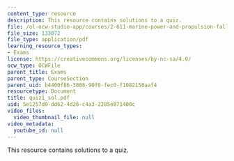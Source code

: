 ```yaml
---
content_type: resource
description: This resource contains solutions to a quiz.
file: /ol-ocw-studio-app/courses/2-611-marine-power-and-propulsion-fall-2006/5e1257d9dd624d26c4a32285e871400c_quiz1_sol.pdf
file_size: 133072
file_type: application/pdf
learning_resource_types:
- Exams
license: https://creativecommons.org/licenses/by-nc-sa/4.0/
ocw_type: OCWFile
parent_title: Exams
parent_type: CourseSection
parent_uid: b4400f86-3886-90f0-fec0-f1082158aaf4
resourcetype: Document
title: quiz1_sol.pdf
uid: 5e1257d9-dd62-4d26-c4a3-2285e871400c
video_files:
  video_thumbnail_file: null
video_metadata:
  youtube_id: null
---
```

This resource contains solutions to a quiz.